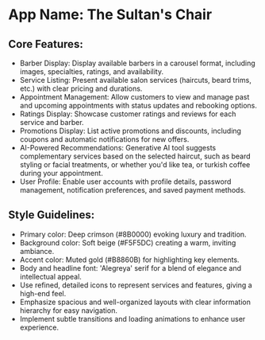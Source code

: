 # **App Name**: The Sultan's Chair

## Core Features:

- Barber Display: Display available barbers in a carousel format, including images, specialties, ratings, and availability.
- Service Listing: Present available salon services (haircuts, beard trims, etc.) with clear pricing and durations.
- Appointment Management: Allow customers to view and manage past and upcoming appointments with status updates and rebooking options.
- Ratings Display: Showcase customer ratings and reviews for each service and barber.
- Promotions Display: List active promotions and discounts, including coupons and automatic notifications for new offers.
- AI-Powered Recommendations: Generative AI tool suggests complementary services based on the selected haircut, such as beard styling or facial treatments, or whether you'd like tea, or turkish coffee during your appointment.
- User Profile: Enable user accounts with profile details, password management, notification preferences, and saved payment methods.

## Style Guidelines:

- Primary color: Deep crimson (#8B0000) evoking luxury and tradition.
- Background color: Soft beige (#F5F5DC) creating a warm, inviting ambiance.
- Accent color: Muted gold (#B8860B) for highlighting key elements.
- Body and headline font: 'Alegreya' serif for a blend of elegance and intellectual appeal.
- Use refined, detailed icons to represent services and features, giving a high-end feel.
- Emphasize spacious and well-organized layouts with clear information hierarchy for easy navigation.
- Implement subtle transitions and loading animations to enhance user experience.